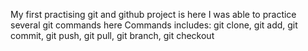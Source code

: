 My first practising git and github project is here
I was able to practice several git commands here
Commands includes: git clone, git add, git commit, git push, git pull, git branch, git checkout
